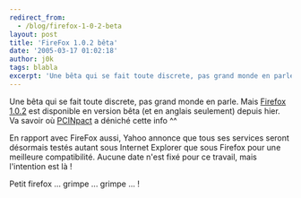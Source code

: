 ```yaml
---
redirect_from:
  - /blog/firefox-1-0-2-beta
layout: post
title: 'FireFox 1.0.2 bêta'
date: '2005-03-17 01:02:18'
author: j0k
tags: blabla
excerpt: 'Une bêta qui se fait toute discrete, pas grand monde en parle.   )Mais [Firefox 1.0.2](ftp://ftp.mozilla.org/pub/mozilla.org/firefox/nightly/2005-03-16-06-aviary1.0.1/) est disponible en version bêta (et en anglais seulement) depuis hier.   Va savoir où [PCINpact](http://www.pcinpact.com/actu/news/Firefox_quelques_petites_nouveautes.htm) a déniché      ...'
---
```


Une bêta qui se fait toute discrete, pas grand monde en parle.   Mais [Firefox 1.0.2](ftp://ftp.mozilla.org/pub/mozilla.org/firefox/nightly/2005-03-16-06-aviary1.0.1/) est disponible en version bêta (et en anglais seulement) depuis hier.   Va savoir où [PCINpact](http://www.pcinpact.com/actu/news/Firefox_quelques_petites_nouveautes.htm) a déniché cette info ^^

En rapport avec FireFox aussi, Yahoo annonce que tous ses services seront désormais testés autant sous Internet Explorer que sous Firefox pour une meilleure compatibilité. Aucune date n'est fixé pour ce travail, mais l'intention est là !

Petit firefox ... grimpe ... grimpe ... !
